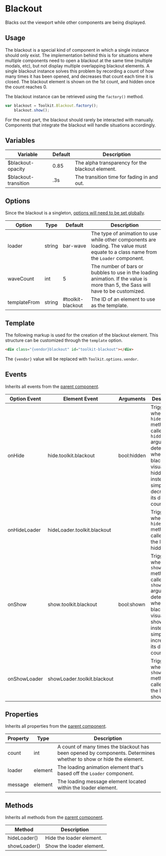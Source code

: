 # Blackout #

Blacks out the viewport while other components are being displayed.

## Usage ##

The blackout is a special kind of component in which a single instance should only exist.
The implementation behind this is for situations where multiple components need to open a blackout at
the same time (multiple modals, etc), but not display multiple overlapping blackout elements.
A single blackout instance solves this problem by recording a count of how many times it has been opened,
and decreases that count each time it is closed. The blackout element is shown on the 1st count, and
hidden once the count reaches 0.

The blackout instance can be retrieved using the `factory()` method.

```javascript
var blackout = Toolkit.Blackout.factory();
    blackout.show();
```

For the most part, the blackout should rarely be interacted with manually.
Components that integrate the blackout will handle situations accordingly.

## Variables ##

<table class="table data-table">
    <thead>
        <tr>
            <th>Variable</th>
            <th>Default</th>
            <th>Description</th>
        </tr>
    </thead>
    <tbody>
        <tr>
            <td>$blackout-opacity</td>
            <td>0.85</td>
            <td>The alpha transparency for the blackout element.</td>
        </tr>
        <tr>
            <td>$blackout-transition</td>
            <td>.3s</td>
            <td>The transition time for fading in and out.</td>
        </tr>
    </tbody>
</table>

## Options ##

Since the blackout is a singleton, [options will need to be set globally](../development/js.md#options).

<table class="table data-table">
    <thead>
        <tr>
            <th>Option</th>
            <th>Type</th>
            <th>Default</th>
            <th>Description</th>
        </tr>
    </thead>
    <tbody>
        <tr>
            <td>loader</td>
            <td>string</td>
            <td>bar-wave</td>
            <td>
                The type of animation to use while other components are loading.
                The value must equate to a class name from the <code>Loader</code> component.
            </td>
        </tr>
        <tr>
            <td>waveCount</td>
            <td>int</td>
            <td>5</td>
            <td>
                The number of bars or bubbles to use in the loading animation.
                If the value is more than 5, the Sass will have to be customized.
            </td>
        </tr>
        <tr>
            <td>templateFrom</td>
            <td>string</td>
            <td>#toolkit-blackout</td>
            <td>The ID of an element to use as the template.</td>
        </tr>
    </tbody>
</table>

## Template ##

The following markup is used for the creation of the blackout element.
This structure can be customized through the `template` option.

```html
<div class="{vendor}blackout" id="toolkit-blackout"></div>
```

The `{vendor}` value will be replaced with `Toolkit.options.vendor`.

## Events ##

Inherits all events from the [parent component](../development/js.md#events).

<table class="table data-table">
    <thead>
        <tr>
            <th>Option Event</th>
            <th>Element Event</td>
            <th>Arguments</th>
            <th>Description</th>
        </tr>
    </thead>
    <tbody>
        <tr>
            <td>onHide</td>
            <td>hide.toolkit.blackout</td>
            <td>bool:hidden</td>
            <td>
                Triggered when the <code>hide()</code> method is called.
                The <code>hidden</code> argument determines when the blackout is visually hidden,
                instead of simply decreasing its display count.
            </td>
        </tr>
        <tr>
            <td>onHideLoader</td>
            <td>hideLoader.toolkit.blackout</td>
            <td></td>
            <td>Triggered when the <code>hideLoader()</code> method is called and the loader is hidden.</td>
        </tr>
        <tr>
            <td>onShow</td>
            <td>show.toolkit.blackout</td>
            <td>bool:shown</td>
            <td>
                Triggered when the <code>show()</code> method is called.
                The <code>shown</code> argument determines when the blackout is visually shown,
                instead of simply increasing its display count.
            </td>
        </tr>
        <tr>
            <td>onShowLoader</td>
            <td>showLoader.toolkit.blackout</td>
            <td></td>
            <td>Triggered when the <code>showLoader()</code> method is called and the loader is shown.</td>
        </tr>
    </tbody>
</table>

## Properties ##

Inherits all properties from the [parent component](../development/js.md#properties).

<table class="table data-table">
    <thead>
        <tr>
            <th>Property</th>
            <th>Type</th>
            <th>Description</th>
        </tr>
    </thead>
    <tbody>
        <tr>
            <td>count</td>
            <td>int</td>
            <td>
                A count of many times the blackout has been opened by components.
                Determines whether to show or hide the element.
            </td>
        </tr>
        <tr>
            <td>loader</td>
            <td>element</td>
            <td>The loading animation element that's based off the <code>Loader</code> component.</td>
        </tr>
        <tr>
            <td>message</td>
            <td>element</td>
            <td>The loading message element located within the loader element.</td>
        </tr>
    </tbody>
</table>

## Methods ##

Inherits all methods from the [parent component](../development/js.md#methods).

<table class="table data-table">
    <thead>
        <tr>
            <th>Method</th>
            <th>Description</th>
        </tr>
    </thead>
    <tbody>
        <tr>
            <td>hideLoader()</td>
            <td>Hide the loader element.</td>
        </tr>
        <tr>
            <td>showLoader()</td>
            <td>Show the loader element.</td>
        </tr>
    </tbody>
</table>